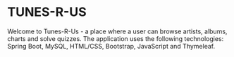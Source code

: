 # TUNES-R-US
Welcome to Tunes-R-Us - a place where a user can browse artists, albums, charts and solve quizzes.
The application uses the following technologies: Spring Boot, MySQL, HTML/CSS, Bootstrap, JavaScript and Thymeleaf.
